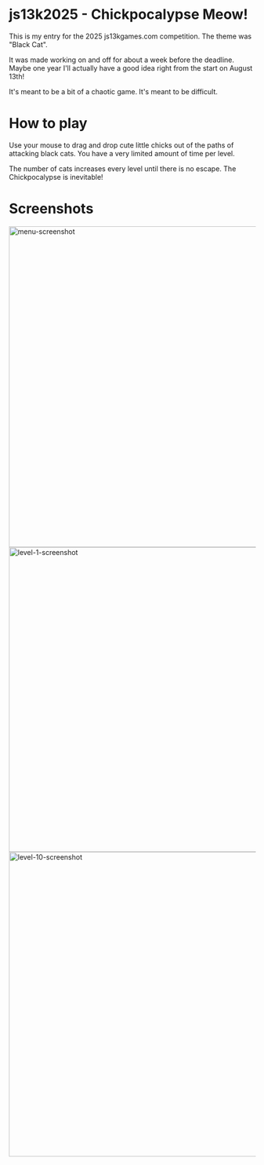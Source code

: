 # js13k2025 - Chickpocalypse Meow!

This is my entry for the 2025 js13kgames.com competition. The theme was "Black Cat".

It was made working on and off for about a week before the deadline. Maybe one year I'll actually have a good idea right from the start on August 13th!

It's meant to be a bit of a chaotic game. It's meant to be difficult.

# How to play

Use your mouse to drag and drop cute little chicks out of the paths of attacking black cats. You have a very limited amount of time per level.

The number of cats increases every level until there is no escape. The Chickpocalypse is inevitable!

# Screenshots
<img width="699" height="654" alt="menu-screenshot" src="https://github.com/user-attachments/assets/efd9b7a4-0094-4651-8c13-e2959840983c" />

<img width="616" height="621" alt="level-1-screenshot" src="https://github.com/user-attachments/assets/5a20aa0e-164d-4ccc-9203-cb01881009f9" />

<img width="616" height="621" alt="level-10-screenshot" src="https://github.com/user-attachments/assets/ebd8cc28-d6d8-464c-9961-738ede438a92" />
